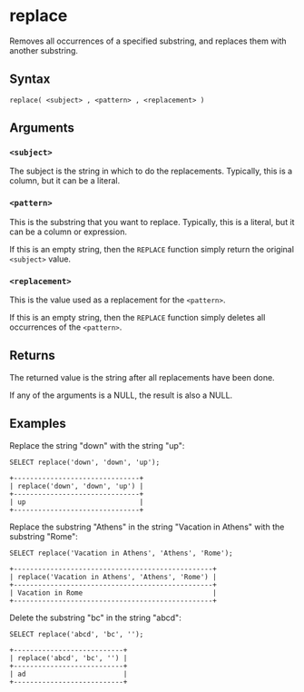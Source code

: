 # replace

Removes all occurrences of a specified substring, and replaces them with another substring.

## Syntax

```scopeql
replace( <subject> , <pattern> , <replacement> )
```

## Arguments

### `<subject>`

The subject is the string in which to do the replacements. Typically, this is a column, but it can be a literal.

### `<pattern>`

This is the substring that you want to replace. Typically, this is a literal, but it can be a column or expression.

If this is an empty string, then the `REPLACE` function simply return the original `<subject>` value.

### `<replacement>`

This is the value used as a replacement for the `<pattern>`.

If this is an empty string, then the `REPLACE` function simply deletes all occurrences of the `<pattern>`.

## Returns

The returned value is the string after all replacements have been done.

If any of the arguments is a NULL, the result is also a NULL.

## Examples

Replace the string "down" with the string "up":

```scopeql
SELECT replace('down', 'down', 'up');
```

```
+-------------------------------+
| replace('down', 'down', 'up') |
+-------------------------------+
| up                            |
+-------------------------------+
```

Replace the substring "Athens" in the string "Vacation in Athens" with the substring "Rome":

```scopeql
SELECT replace('Vacation in Athens', 'Athens', 'Rome');
```

```
+-------------------------------------------------+
| replace('Vacation in Athens', 'Athens', 'Rome') |
+-------------------------------------------------+
| Vacation in Rome                                |
+-------------------------------------------------+
```

Delete the substring "bc" in the string "abcd":

```scopeql
SELECT replace('abcd', 'bc', '');
```

```
+---------------------------+
| replace('abcd', 'bc', '') |
+---------------------------+
| ad                        |
+---------------------------+
```

